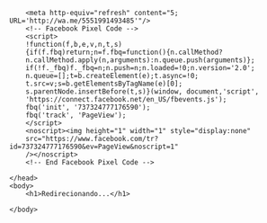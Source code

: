 <html>
    <head>
        <meta charset="utf-8">

        <meta http-equiv="refresh" content="5; URL='http://wa.me/5551991493485'"/>
        <!-- Facebook Pixel Code -->
        <script>
        !function(f,b,e,v,n,t,s)
        {if(f.fbq)return;n=f.fbq=function(){n.callMethod?
        n.callMethod.apply(n,arguments):n.queue.push(arguments)};
        if(!f._fbq)f._fbq=n;n.push=n;n.loaded=!0;n.version='2.0';
        n.queue=[];t=b.createElement(e);t.async=!0;
        t.src=v;s=b.getElementsByTagName(e)[0];
        s.parentNode.insertBefore(t,s)}(window, document,'script',
        'https://connect.facebook.net/en_US/fbevents.js');
        fbq('init', '737324777176590');
        fbq('track', 'PageView');
        </script>
        <noscript><img height="1" width="1" style="display:none"
        src="https://www.facebook.com/tr?id=737324777176590&ev=PageView&noscript=1"
        /></noscript>
        <!-- End Facebook Pixel Code -->
        
    </head>
    <body>
        <h1>Redirecionando...</h1>

    </body>
</html>
